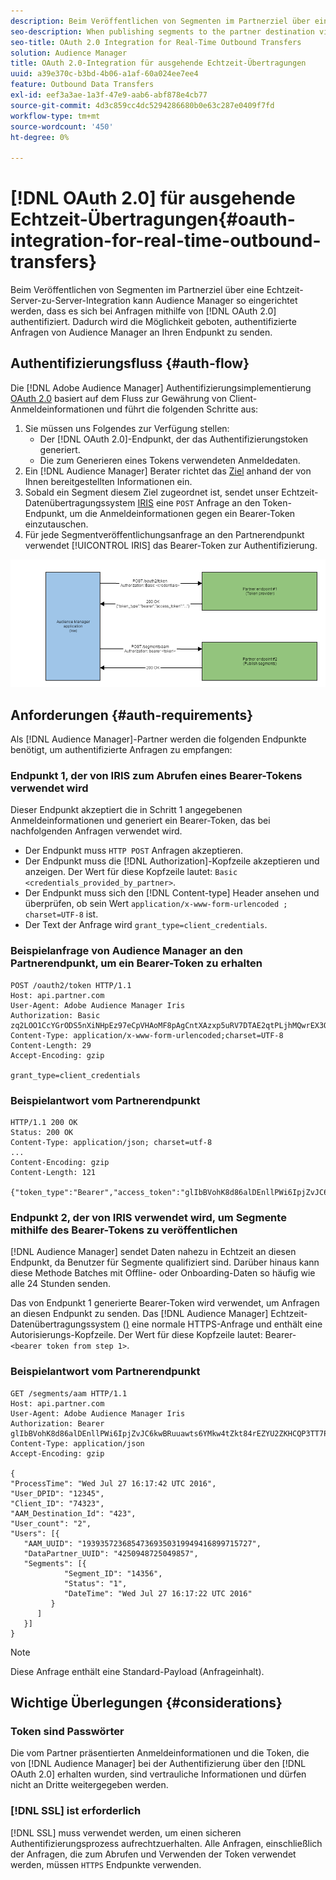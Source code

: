 ```yaml
---
description: Beim Veröffentlichen von Segmenten im Partnerziel über eine Echtzeit-Server-zu-Server-Integration kann Audience Manager so eingerichtet werden, dass es sich bei Anfragen mit OAuth 2.0 authentifiziert. Dadurch wird die Möglichkeit geboten, authentifizierte Anfragen von Audience Manager an Ihren Endpunkt zu senden.
seo-description: When publishing segments to the partner destination via a realtime server-to-server integration, Audience Manager can be set up to authenticate using OAuth 2.0 when making the requests. This presents the ability to issue authenticated requests from Audience Manager to your endpoint.
seo-title: OAuth 2.0 Integration for Real-Time Outbound Transfers
solution: Audience Manager
title: OAuth 2.0-Integration für ausgehende Echtzeit-Übertragungen
uuid: a39e370c-b3bd-4b06-a1af-60a024ee7ee4
feature: Outbound Data Transfers
exl-id: eef3a3ae-1a3f-47e9-aab6-abf878e4cb77
source-git-commit: 4d3c859cc4dc5294286680b0e63c287e0409f7fd
workflow-type: tm+mt
source-wordcount: '450'
ht-degree: 0%

---
```


# [!DNL OAuth 2.0] für ausgehende Echtzeit-Übertragungen{#oauth-integration-for-real-time-outbound-transfers}

Beim Veröffentlichen von Segmenten im Partnerziel über eine Echtzeit-Server-zu-Server-Integration kann Audience Manager so eingerichtet werden, dass es sich bei Anfragen mithilfe von [!DNL OAuth 2.0] authentifiziert. Dadurch wird die Möglichkeit geboten, authentifizierte Anfragen von Audience Manager an Ihren Endpunkt zu senden.

## Authentifizierungsfluss {#auth-flow}

Die [!DNL Adobe Audience Manager] Authentifizierungsimplementierung [OAuth 2.0](https://tools.ietf.org/html/rfc6749#section-4.4) basiert auf dem Fluss zur Gewährung von Client-Anmeldeinformationen und führt die folgenden Schritte aus:

1. Sie müssen uns Folgendes zur Verfügung stellen:
   * Der [!DNL OAuth 2.0]-Endpunkt, der das Authentifizierungstoken generiert.
   * Die zum Generieren eines Tokens verwendeten Anmeldedaten.
1. Ein [!DNL Audience Manager] Berater richtet das [Ziel](../../../features/destinations/destinations.md) anhand der von Ihnen bereitgestellten Informationen ein.
1. Sobald ein Segment diesem Ziel zugeordnet ist, sendet unser Echtzeit-Datenübertragungssystem [IRIS](../../../reference/system-components/components-data-action.md#iris) eine `POST` Anfrage an den Token-Endpunkt, um die Anmeldeinformationen gegen ein Bearer-Token einzutauschen.
1. Für jede Segmentveröffentlichungsanfrage an den Partnerendpunkt verwendet [!UICONTROL IRIS] das Bearer-Token zur Authentifizierung.

![](assets/oauth2-iris.png)

## Anforderungen {#auth-requirements}

Als [!DNL Audience Manager]-Partner werden die folgenden Endpunkte benötigt, um authentifizierte Anfragen zu empfangen:

### Endpunkt 1, der von IRIS zum Abrufen eines Bearer-Tokens verwendet wird

Dieser Endpunkt akzeptiert die in Schritt 1 angegebenen Anmeldeinformationen und generiert ein Bearer-Token, das bei nachfolgenden Anfragen verwendet wird.

* Der Endpunkt muss `HTTP POST` Anfragen akzeptieren.
* Der Endpunkt muss die [!DNL Authorization]-Kopfzeile akzeptieren und anzeigen. Der Wert für diese Kopfzeile lautet: `Basic <credentials_provided_by_partner>`.
* Der Endpunkt muss sich den [!DNL Content-type] Header ansehen und überprüfen, ob sein Wert `application/x-www-form-urlencoded ; charset=UTF-8` ist.
* Der Text der Anfrage wird `grant_type=client_credentials`.

### Beispielanfrage von Audience Manager an den Partnerendpunkt, um ein Bearer-Token zu erhalten

```
POST /oauth2/token HTTP/1.1
Host: api.partner.com
User-Agent: Adobe Audience Manager Iris
Authorization: Basic zq2LOO1CcYGrODS5nXiNHpEz97eCpVHAoMF8pAgCntXAzxp5uRV7DTAE2qtPLjhMQwrEX3O6MHV4S
Content-Type: application/x-www-form-urlencoded;charset=UTF-8
Content-Length: 29
Accept-Encoding: gzip
  
grant_type=client_credentials
```

### Beispielantwort vom Partnerendpunkt

```
HTTP/1.1 200 OK
Status: 200 OK
Content-Type: application/json; charset=utf-8
...
Content-Encoding: gzip
Content-Length: 121
  
{"token_type":"Bearer","access_token":"glIbBVohK8d86alDEnllPWi6IpjZvJC6kwBRuuawts6YMkw4tZkt84rEZYU2ZKHCQP3TT7PnzCQPI0yY"}
```

### Endpunkt 2, der von IRIS verwendet wird, um Segmente mithilfe des Bearer-Tokens zu veröffentlichen

[!DNL Audience Manager] sendet Daten nahezu in Echtzeit an diesen Endpunkt, da Benutzer für Segmente qualifiziert sind. Darüber hinaus kann diese Methode Batches mit Offline- oder Onboarding-Daten so häufig wie alle 24 Stunden senden.

Das von Endpunkt 1 generierte Bearer-Token wird verwendet, um Anfragen an diesen Endpunkt zu senden. Das [!DNL Audience Manager] Echtzeit-Datenübertragungssystem ([) &#x200B;](../../../reference/system-components/components-data-action.md#iris) eine normale HTTPS-Anfrage und enthält eine Autorisierungs-Kopfzeile. Der Wert für diese Kopfzeile lautet: Bearer-`<bearer token from step 1>`.

### Beispielantwort vom Partnerendpunkt

```
GET /segments/aam HTTP/1.1
Host: api.partner.com
User-Agent: Adobe Audience Manager Iris
Authorization: Bearer glIbBVohK8d86alDEnllPWi6IpjZvJC6kwBRuuawts6YMkw4tZkt84rEZYU2ZKHCQP3TT7PnzCQPI0yY
Content-Type: application/json
Accept-Encoding: gzip
   
{
"ProcessTime": "Wed Jul 27 16:17:42 UTC 2016",
"User_DPID": "12345",
"Client_ID": "74323",
"AAM_Destination_Id": "423",
"User_count": "2",
"Users": [{
   "AAM_UUID": "19393572368547369350319949416899715727",
   "DataPartner_UUID": "4250948725049857",
   "Segments": [{
            "Segment_ID": "14356",
            "Status": "1",
            "DateTime": "Wed Jul 27 16:17:22 UTC 2016"
         }
      ]
   }]
}
```

>[!NOTE]
>
>Diese Anfrage enthält eine Standard-Payload (Anfrageinhalt).

## Wichtige Überlegungen {#considerations}

### Token sind Passwörter

Die vom Partner präsentierten Anmeldeinformationen und die Token, die von [!DNL Audience Manager] bei der Authentifizierung über den [!DNL OAuth 2.0] erhalten wurden, sind vertrauliche Informationen und dürfen nicht an Dritte weitergegeben werden.

### [!DNL SSL] ist erforderlich

[!DNL SSL] muss verwendet werden, um einen sicheren Authentifizierungsprozess aufrechtzuerhalten. Alle Anfragen, einschließlich der Anfragen, die zum Abrufen und Verwenden der Token verwendet werden, müssen `HTTPS` Endpunkte verwenden.

